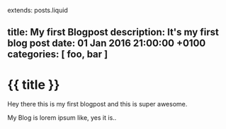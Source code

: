 extends: posts.liquid

title:   My first Blogpost
description: It's my first blog post
date:    01 Jan 2016 21:00:00 +0100
categories: [ foo, bar ]
---
# {{ title }}

Hey there this is my first blogpost and this is super awesome.

My Blog is lorem ipsum like, yes it is..
